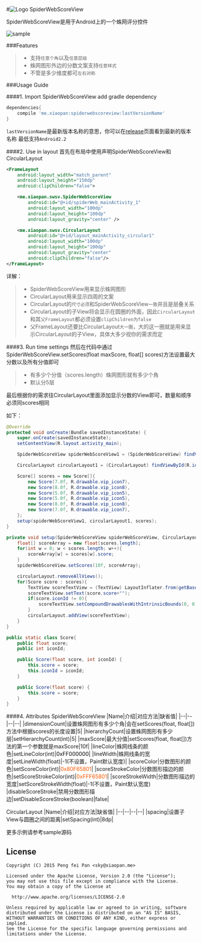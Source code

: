 #![Logo](https://github.com/xiaopansky/SpiderWebScoreView/raw/master/docs/icon.png) SpiderWebScoreView

SpiderWebScoreView是用于Android上的一个蛛网评分控件

![sample](https://github.com/xiaopansky/SpiderWebScoreView/raw/master/docs/sample.png)

###Features
>* 支持`任意个角`以及`任意层级`
>* 蛛网图形外边的分数文案支持`任意样式`
>* 不管是多少维度都可`左右对称`

###Usage Guide

####1. Import SpiderWebScoreView
add gradle dependency
```groovy
dependencies{
	compile 'me.xiaopan:spiderwebscoreview:lastVersionName'
}
```
`lastVersionName`是最新版本名称的意思，你可以在[release](https://github.com/xiaopansky/SpiderWebScoreView/releases)页面看到最新的版本名称
最低支持`Android2.2`

####2. Use in layout
首先在布局中使用声明SpiderWebScoreView和CircularLayout
```xml
<FrameLayout
    android:layout_width="match_parent"
    android:layout_height="150dp"
    android:clipChildren="false">

    <me.xiaopan.swsv.SpiderWebScoreView
        android:id="@+id/spiderWeb_mainActivity_1"
        android:layout_width="100dp"
        android:layout_height="100dp"
        android:layout_gravity="center" />

    <me.xiaopan.swsv.CircularLayout
        android:id="@+id/layout_mainActivity_circular1"
        android:layout_width="100dp"
        android:layout_height="100dp"
        android:layout_gravity="center"
        android:clipChildren="false"/>
</FrameLayout>
```
详解：
>* SpiderWebScoreView用来显示蛛网图形
>* CircularLayout用来显示四周的文案
>* CircularLayout的`尺寸必须`和SpiderWebScoreView`一致`并且是层叠关系
>* CircularLayout的子View将会显示在圆圈的外面，因此`CircularLayout`和其`父FrameLayout`都必须设置`clipChildren为false`
>* 父FrameLayout还要比CircularLayout`大一圈`，大的这一圈就是用来显示CircularLayout的子View，具体大多少视你的需求而定

####3. Run time settings
然后在代码中通过SpiderWebScoreView.setScores(float maxScore, float[] scores)方法设置最大分数以及所有分值即可
>* 有多少个分值（scores.length）蛛网图形就有多少个角
>* 默认分5层

最后根据你的需求往CircularLayout里面添加显示分数的View即可，数量和顺序必须同scores相同

如下：
```java
@Override
protected void onCreate(Bundle savedInstanceState) {
    super.onCreate(savedInstanceState);
    setContentView(R.layout.activity_main);

    SpiderWebScoreView spiderWebScoreView1 = (SpiderWebScoreView) findViewById(R.id.spiderWeb_mainActivity_1);

    CircularLayout circularLayout1 = (CircularLayout) findViewById(R.id.layout_mainActivity_circular1);

	Score[] scores = new Score[]{
		new Score(7.0f, R.drawable.vip_icon7),
		new Score(8.0f, R.drawable.vip_icon8),
		new Score(5.0f, R.drawable.vip_icon5),
		new Score(5.0f, R.drawable.vip_icon5),
		new Score(8.0f, R.drawable.vip_icon8),
		new Score(7.0f, R.drawable.vip_icon7),
	};
    setup(spiderWebScoreView1, circularLayout1, scores);
}

private void setup(SpiderWebScoreView spiderWebScoreView, CircularLayout circularLayout, Score... scores){
	float[] scoreArray = new float[scores.length];
    for(int w = 0; w < scores.length; w++){
        scoreArray[w] = scores[w].score;
    }
    spiderWebScoreView.setScores(10f, scoreArray);

    circularLayout.removeAllViews();
    for(Score score : scores){
        TextView scoreTextView = (TextView) LayoutInflater.from(getBaseContext()).inflate(R.layout.score, circularLayout, false);
        scoreTextView.setText(score.score+"");
        if(score.iconId != 0){
            scoreTextView.setCompoundDrawablesWithIntrinsicBounds(0, 0, score.iconId, 0);
        }
        circularLayout.addView(scoreTextView);
    }
}

public static class Score{
    public float score;
    public int iconId;

    public Score(float score, int iconId) {
        this.score = score;
        this.iconId = iconId;
    }

    public Score(float score) {
        this.score = score;
    }
}
```

####4. Attributes
SpiderWebScoreView
|Name|介绍|对应方法|缺省值|
|--|--|--|--|
|dimensionCount|设置蛛网图形有多少个角|会在setScores(float, float[])方法中根据scores的长度设置|5|
|hierarchyCount|设置蛛网图形有多少层|setHierarchyCount(int)|5|
|maxScore|最大分值|setScores(float, float[])方法的第一个参数就是maxScore|10f|
|lineColor|蛛网线条的颜色|setLineColor(int)|<font color=#000000>0xFF000000</font>|
|lineWidth|蛛网线条的宽度|setLineWidth(float)|-1(不设置，Paint默认宽度)|
|scoreColor|分数图形的颜色|setScoreColor(int)|<font color=#F65801>0x80F65801</font>|
|scoreStrokeColor|分数图形描边的颜色|setScoreStrokeColor(int)|<font color=#F65801>0xFFF65801</font>|
|scoreStrokeWidth|分数图形描边的宽度|setScoreStrokeWidth(float)|-1(不设置，Paint默认宽度)
|disableScoreStroke|禁用分数图形描边|setDisableScoreStroke(boolean)|false|

CircularLayout
|Name|介绍|对应方法|缺省值|
|--|--|--|--|
|spacing|设置子View与圆圈之间的距离|setSpacing(int)|8dp|

更多示例请参考sample源码

License
-------
	Copyright (C) 2015 Peng fei Pan <sky@xiaopan.me>

	Licensed under the Apache License, Version 2.0 (the "License");
	you may not use this file except in compliance with the License.
	You may obtain a copy of the License at

	  http://www.apache.org/licenses/LICENSE-2.0

	Unless required by applicable law or agreed to in writing, software distributed under the License is distributed on an "AS IS" BASIS,
	WITHOUT WARRANTIES OR CONDITIONS OF ANY KIND, either express or implied.
	See the License for the specific language governing permissions and limitations under the License.